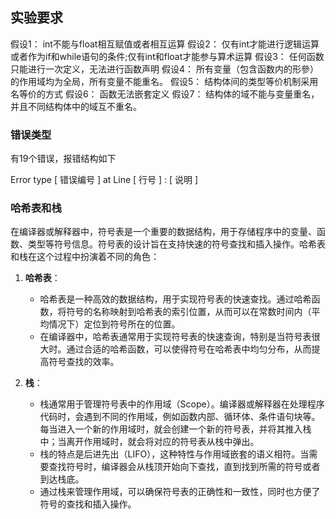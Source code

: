 ## 实验要求
假设1： int不能与float相互赋值或者相互运算
假设2： 仅有int才能进行逻辑运算或者作为if和while语句的条件;仅有int和float才能参与算术运算
假设3： 任何函数只能进行一次定义，无法进行函数声明
假设4： 所有变量（包含函数内的形參）的作用域均为全局，所有变量不能重名。
假设5： 结构体间的类型等价机制采用名等价的方式
假设6： 函数无法嵌套定义
假设7： 结构体的域不能与变量重名，并且不同结构体中的域互不重名。

### 错误类型
有19个错误，报错结构如下

Error type [ 错误编号 ] at Line [ 行号 ] : [ 说明 ]

### 哈希表和栈

在编译器或解释器中，符号表是一个重要的数据结构，用于存储程序中的变量、函数、类型等符号信息。符号表的设计旨在支持快速的符号查找和插入操作。哈希表和栈在这个过程中扮演着不同的角色：

1. **哈希表**：
   - 哈希表是一种高效的数据结构，用于实现符号表的快速查找。通过哈希函数，将符号的名称映射到哈希表的索引位置，从而可以在常数时间内（平均情况下）定位到符号所在的位置。
   - 在编译器中，哈希表通常用于实现符号表的快速查询，特别是当符号表很大时。通过合适的哈希函数，可以使得符号在哈希表中均匀分布，从而提高符号查找的效率。

2. **栈**：
   - 栈通常用于管理符号表中的作用域（Scope）。编译器或解释器在处理程序代码时，会遇到不同的作用域，例如函数内部、循环体、条件语句块等。每当进入一个新的作用域时，就会创建一个新的符号表，并将其推入栈中；当离开作用域时，就会将对应的符号表从栈中弹出。
   - 栈的特点是后进先出（LIFO），这种特性与作用域嵌套的语义相符。当需要查找符号时，编译器会从栈顶开始向下查找，直到找到所需的符号或者到达栈底。
   - 通过栈来管理作用域，可以确保符号表的正确性和一致性，同时也方便了符号的查找和插入操作。
